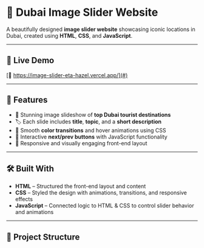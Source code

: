 # 🌆 Dubai Image Slider Website

A beautifully designed **image slider website** showcasing iconic locations in Dubai, created using **HTML**, **CSS**, and **JavaScript**.

---

## 🚀 Live Demo
[🔗 https://image-slider-eta-hazel.vercel.app/](#)

---

## 📸 Features

- 🌇 Stunning image slideshow of **top Dubai tourist destinations**
- 🏷️ Each slide includes **title**, **topic**, and a **short description**
- 🎨 Smooth **color transitions** and hover animations using CSS
- 🧭 Interactive **next/prev buttons** with JavaScript functionality
- 📱 Responsive and visually engaging front-end layout

---

## 🛠️ Built With

- **HTML** – Structured the front-end layout and content
- **CSS** – Styled the design with animations, transitions, and responsive effects
- **JavaScript** – Connected logic to HTML & CSS to control slider behavior and animations

---

## 📂 Project Structure

